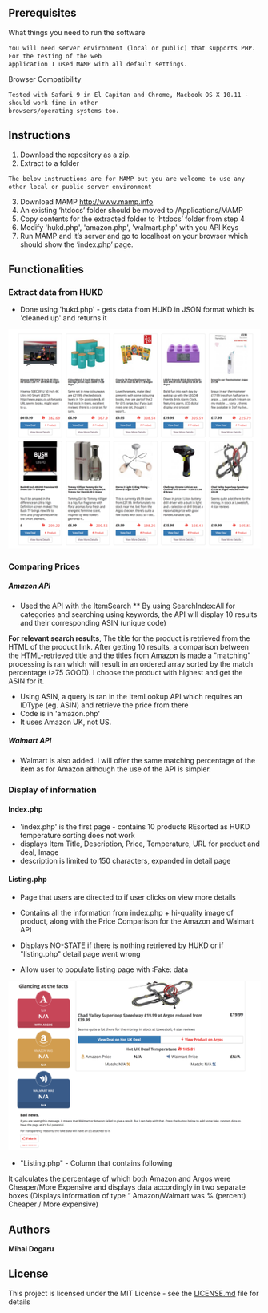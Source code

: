  
## Prerequisites

What things you need to run the software

```
You will need server environment (local or public) that supports PHP. For the testing of the web 
application I used MAMP with all default settings.
```

Browser Compatibility
```
Tested with Safari 9 in El Capitan and Chrome, Macbook OS X 10.11 - should work fine in other 
browsers/operating systems too.
```
## Instructions

1. Download the repository as a zip.
2. Extract to a folder
```
The below instructions are for MAMP but you are welcome to use any other local or public server environment
```
3. Download MAMP http://www.mamp.info
4. An existing ‘htdocs’ folder should be moved to /Applications/MAMP
5. Copy contents for the extracted folder to ‘htdocs’ folder from step 4
6. Modify 'hukd.php', 'amazon.php', 'walmart.php' with you API Keys
7. Run MAMP and it’s server and go to localhost on your browser which should show the ‘index.php’ page.

## Functionalities

### Extract data from HUKD

* Done using 'hukd.php' - gets data from HUKD in JSON format which is 'cleaned up' and returns it

![Alt text](/Screenshots/index_page2.png)

### Comparing Prices

##### Amazon API


* Used the API with the ItemSearch
	** By using SearchIndex:All for categories and searching using keywords, the API will display 10 results and their corresponding ASIN (unique code)


**For relevant search results**, The title for the product is retrieved from the HTML of the product link. After getting 10 results, a comparison between the HTML-retrieved title and the titles from Amazon is made a "matching" processing is ran which will result in an ordered array sorted by the match percentage (>75 GOOD). I choose the product with highest and get the ASIN for it.


* Using ASIN, a query is ran in the ItemLookup API which requires an IDType (eg. ASIN) and retrieve the price from there
* Code is in 'amazon.php'
* It uses Amazon UK, not US.

##### Walmart API

*  Walmart is also added. I will offer the same matching percentage of the item as for Amazon although the use of the API is simpler.

### Display of information

#### Index.php
* 'index.php' is the first page - contains 10 products REsorted as HUKD temperature sorting does not work
*  displays Item Title, Description, Price, Temperature, URL for product and deal, Image
*  description is limited to 150 characters, expanded in detail page

#### Listing.php
* Page that users are directed to if user clicks on view more details
* Contains all the information from index.php + hi-quality image of product, along with the Price Comparison for the Amazon and Walmart API

* Displays NO-STATE if there is nothing retrieved by HUKD or if "listing.php" detail page went wrong
* Allow user to populate listing page with :Fake: data

![Alt text](/Screenshots/failed_retrieval.png)

* "Listing.php" - Column that contains following

It calculates the percentage of which both Amazon and Argos were Cheaper/More Expensive and displays data accordingly in two separate boxes (Displays information of type “ Amazon/Walmart was % (percent) Cheaper / More expensive)


## Authors

**Mihai Dogaru**

## License

This project is licensed under the MIT License - see the [LICENSE.md](LICENSE.md) file for details


